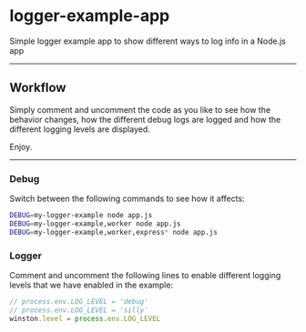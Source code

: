 # logger-example-app
Simple logger example app to show different ways to log info in a Node.js app

---

## Workflow
Simply comment and uncomment the code as you like to see how the behavior changes,
how the different debug logs are logged and how the different logging levels are displayed.

Enjoy.

---

### Debug

Switch between the following commands to see how it affects: 

```sh
DEBUG=my-logger-example node app.js
DEBUG=my-logger-example,worker node app.js
DEBUG=my-logger-example,worker,express* node app.js
```

### Logger

Comment and uncomment the following lines to enable different logging levels that we have enabled in the example: 
```js
// process.env.LOG_LEVEL = 'debug'
// process.env.LOG_LEVEL = 'silly'
winston.level = process.env.LOG_LEVEL
```
